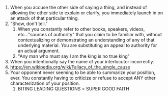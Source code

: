 1. When you accuse the other side of saying a thing, and instead of allowing the other side to explain or clarify, you immediately launch in on an attack of that particular thing.
2. "Show, don't tell."
	1. When you constantly refer to other books, speakers, videos, etc..."sources of authority" that you claim to be familiar with, without contextualizing or demonstrating an understanding of any of that underlying material. You are substituting an appeal to authority for an actual argument.
	2. "Any man who must say I am the king is no true king"
3. When you intentionally say the name of your interlocutor incorrectly.
4. https://en.wikipedia.org/wiki/Fallacy_of_the_single_cause
5. Your opponent never seeming to be able to summarize your position, ever. You constantly having to criticize or refuse to accept ANY other characterization of your position.
	1. BITING LEADING QUESTIONS = SUPER GOOD FAITH